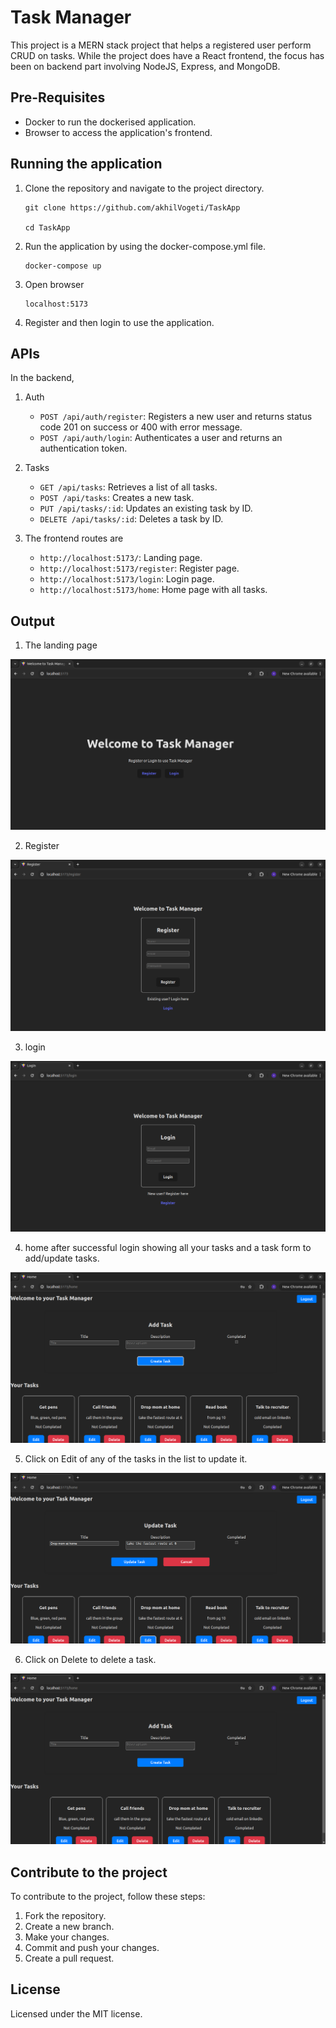 # Task Manager
This project is a MERN stack project that helps a registered user perform CRUD on tasks. While the project does have a React frontend, the focus has been on backend part involving NodeJS, Express, and MongoDB.

## Pre-Requisites
* Docker to run the dockerised application.
* Browser to access the application's frontend.

## Running the application
1. Clone the repository and navigate to the project directory.
    ```
    git clone https://github.com/akhilVogeti/TaskApp

    cd TaskApp
    ```
2. Run the application by using the docker-compose.yml file.
    ```
    docker-compose up
    ```
3. Open browser 
    ```
    localhost:5173
4. Register and then login to use the application.

## APIs

In the backend,

1. Auth
    * ```POST /api/auth/register```: Registers a new user and returns status code 201 on success or 400 with error message. 
    * ```POST /api/auth/login```: Authenticates a user and returns an authentication token.
    
2. Tasks
    * ```GET /api/tasks```: Retrieves a list of all tasks.
    * ```POST /api/tasks```: Creates a new task.
    * ```PUT /api/tasks/:id```: Updates an existing task by ID.
    * ```DELETE /api/tasks/:id```: Deletes a task by ID.

3. The frontend routes are
    * ```http://localhost:5173/```: Landing page.
    * ```http://localhost:5173/register```: Register page.
    * ```http://localhost:5173/login```: Login page.
    * ```http://localhost:5173/home```: Home page with all tasks.


## Output
1. The landing page

![Landing page](screenshots/landingPage.png)

2. Register

![Register](screenshots/Register.png)

3. login

![login](screenshots/login.png)

4. home after successful login showing all your tasks and a task form to add/update tasks.

![home](screenshots/home.png)

5. Click on Edit of any of the tasks in the list to update it.

![edit](screenshots/edit.png)

6. Click on Delete to delete a task. 

![delete](screenshots/delete.png)

## Contribute to the project
To contribute to the project, follow these steps:

1. Fork the repository.
2. Create a new branch.
3. Make your changes.
4. Commit and push your changes.
5. Create a pull request.

## License

Licensed under the MIT license.

